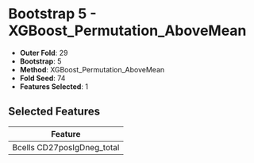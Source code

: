 # Bootstrap 5 - XGBoost_Permutation_AboveMean

- **Outer Fold**: 29
- **Bootstrap**: 5
- **Method**: XGBoost_Permutation_AboveMean
- **Fold Seed**: 74
- **Features Selected**: 1

## Selected Features

| Feature |
|---------|
| Bcells CD27posIgDneg_total |
